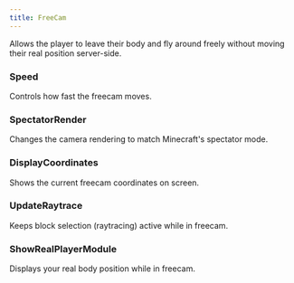 ```yaml
---
title: FreeCam
---
```

Allows the player to leave their body and fly around freely without moving their real position server-side.

### Speed  
Controls how fast the freecam moves.

### SpectatorRender  
Changes the camera rendering to match Minecraft's spectator mode.

### DisplayCoordinates  
Shows the current freecam coordinates on screen.

### UpdateRaytrace  
Keeps block selection (raytracing) active while in freecam.

### ShowRealPlayerModule  
Displays your real body position while in freecam.